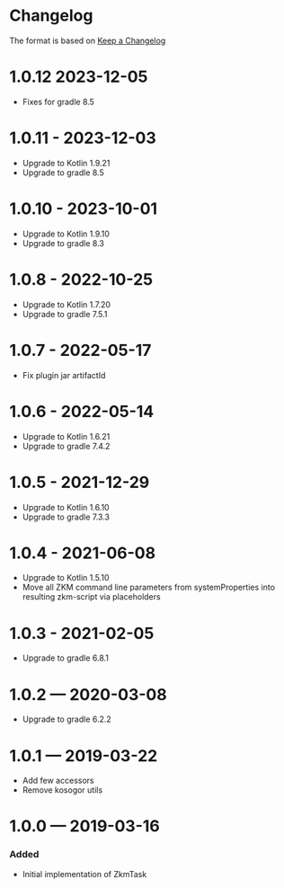 # Changelog
The format is based on [Keep a Changelog](https://keepachangelog.com/en/1.0.0/)

# 1.0.12 2023-12-05
* Fixes for gradle 8.5

# 1.0.11 - 2023-12-03
* Upgrade to Kotlin 1.9.21
* Upgrade to gradle 8.5

# 1.0.10 - 2023-10-01
* Upgrade to Kotlin 1.9.10
* Upgrade to gradle 8.3

# 1.0.8 - 2022-10-25
* Upgrade to Kotlin 1.7.20
* Upgrade to gradle 7.5.1

# 1.0.7 - 2022-05-17
* Fix plugin jar artifactId

# 1.0.6 - 2022-05-14
* Upgrade to Kotlin 1.6.21
* Upgrade to gradle 7.4.2

# 1.0.5 - 2021-12-29
* Upgrade to Kotlin 1.6.10
* Upgrade to gradle 7.3.3

# 1.0.4 - 2021-06-08
* Upgrade to Kotlin 1.5.10
* Move all ZKM command line parameters from systemProperties into resulting zkm-script via placeholders  

# 1.0.3 - 2021-02-05
* Upgrade to gradle 6.8.1

# 1.0.2 — 2020-03-08
* Upgrade to gradle 6.2.2

# 1.0.1 — 2019-03-22
* Add few accessors
* Remove kosogor utils

# 1.0.0 — 2019-03-16
### Added
* Initial implementation of ZkmTask 
